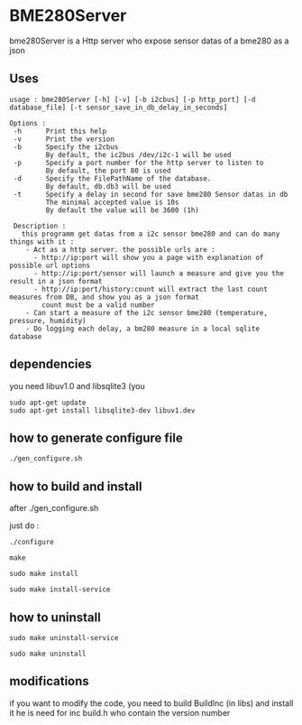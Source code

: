 # BME280Server
 
 bme280Server is a Http server who expose sensor datas of a bme280 as a json
 
 ## Uses
 
 ```
 usage : bme280Server [-h] [-v] [-b i2cbus] [-p http_port] [-d database_file] [-t sensor_save_in_db_delay_in_seconds]

Options :
  -h      Print this help
  -v      Print the version
  -b      Specify the i2cbus
          By default, the ic2bus /dev/i2c-1 will be used
  -p      Specify a port number for the http server to listen to
          By default, the port 80 is used
  -d      Specify the FilePathName of the database.
          By default, db.db3 will be used
  -t      Specify a delay in second for save bme280 Sensor datas in db
          The minimal accepted value is 10s
          By default the value will be 3600 (1h)

  Description :
    this programm get datas from a i2c sensor bme280 and can do many things with it :
     - Act as a http server. the possible urls are :
       - http://ip:port will show you a page with explanation of possible url options
       - http://ip:port/sensor will launch a measure and give you the result in a json format
       - http://ip:port/history:count will extract the last count measures from DB, and show you as a json format
         count must be a valid number
     - Can start a measure of the i2c sensor bme280 (temperature, pressure, humidity)
     - Do logging each delay, a bm280 measure in a local sqlite database
 ```
 
 ## dependencies
 
 you need libuv1.0 and libsqlite3 (you

 ```
 sudo apt-get update
 sudo apt-get install libsqlite3-dev libuv1.dev
 ```
 
 ## how to generate configure file
 
 ```
 ./gen_configure.sh
 ```
 
 ## how to build and install
 
 after ./gen_configure.sh


 just do :

 ```
 ./configure
 
 make
 
 sudo make install
 
 sudo make install-service
 ```
 
 ## how to uninstall
 
 ```
 sudo make uninstall-service
 
 sudo make uninstall
 ```
 
 ## modifications
 
 if you want to modify the code, you need to build BuildInc (in libs) and install it
 he is need for inc build.h who contain the version number
 
